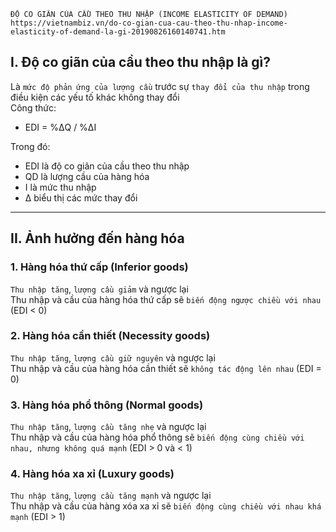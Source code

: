     
    ĐỘ CO GIÃN CỦA CẦU THEO THU NHẬP (INCOME ELASTICITY OF DEMAND)
    https://vietnambiz.vn/do-co-gian-cua-cau-theo-thu-nhap-income-elasticity-of-demand-la-gi-20190826160140741.htm

## I. Độ co giãn của cầu theo thu nhập là gì?
  Là `mức độ phản ứng của lượng cầu` trước sự `thay đổi của thu nhập` trong điều kiện các yếu tố khác không thay đổi \
  Công thức:
  - EDI = %ΔQ / %ΔI

  Trong đó:
  - EDI là độ co giãn của cầu theo thu nhập
  - QD là lượng cầu của hàng hóa
  - I là mức thu nhập
  - ∆ biểu thị các mức thay đổi

------------------------------------------------------------------------------------------------------

## II. Ảnh hưởng đến hàng hóa
### 1. Hàng hóa thứ cấp (Inferior goods)
  `Thu nhập tăng`, `lượng cầu giảm` và ngược lại \
  Thu nhập và cầu của hàng hóa thứ cấp sẽ `biến động ngược chiều với nhau` (EDI < 0)

### 2. Hàng hóa cần thiết (Necessity goods)
  `Thu nhập tăng`, `lượng cầu giữ nguyên` và ngược lại \
  Thu nhập và cầu của hàng hóa cần thiết sẽ `không tác động lên nhau` (EDI = 0)

### 3. Hàng hóa phổ thông (Normal goods)
  `Thu nhập tăng`, `lượng cầu tăng nhẹ` và ngược lại \
  Thu nhập và cầu của hàng hóa phổ thông sẽ `biến động cùng chiều với nhau, nhưng không quá mạnh` (EDI > 0 và < 1)

### 4. Hàng hóa xa xỉ (Luxury goods)
  `Thu nhập tăng`, `lượng cầu tăng mạnh` và ngược lại \
  Thu nhập và cầu của hàng xóa xa xỉ sẽ `biến động cùng chiều với nhau khá mạnh` (EDI > 1)
